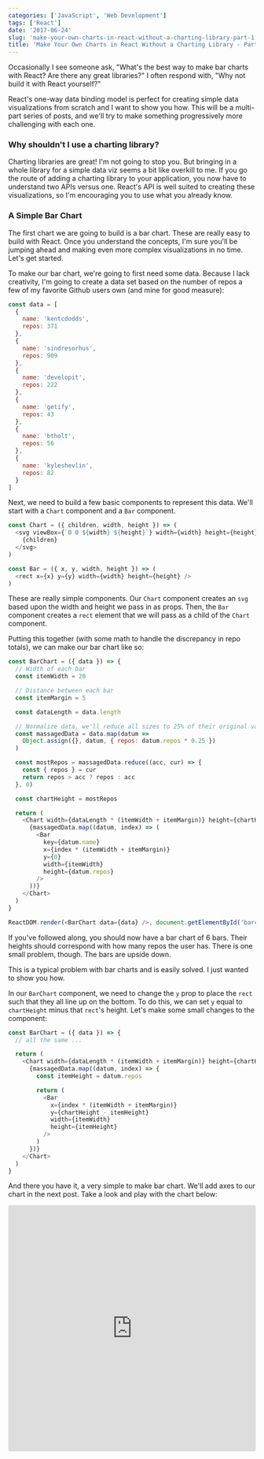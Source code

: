 ```yaml
---
categories: ['JavaScript', 'Web Development']
tags: ['React']
date: '2017-06-24'
slug: 'make-your-own-charts-in-react-without-a-charting-library-part-1'
title: 'Make Your Own Charts in React Without a Charting Library - Part 1'
---
```


Occasionally I see someone ask, "What's the best way to make bar charts with React? Are there any great libraries?" I often respond with, "Why not build it with React yourself?"

React's one-way data binding model is perfect for creating simple data visualizations from scratch and I want to show you how. This will be a multi-part series of posts, and we'll try to make something progressively more challenging with each one.

### Why shouldn't I use a charting library?

Charting libraries are great! I'm not going to stop you. But bringing in a whole library for a simple data viz seems a bit like overkill to me. If you go the route of adding a charting library to your application, you now have to understand two APIs versus one. React's API is well suited to creating these visualizations, so I'm encouraging you to use what you already know.

### A Simple Bar Chart

The first chart we are going to build is a bar chart. These are really easy to build with React. Once you understand the concepts, I'm sure you'll be jumping ahead and making even more complex visualizations in no time. Let's get started.

To make our bar chart, we're going to first need some data. Because I lack creativity, I'm going to create a data set based on the number of repos a few of my favorite Github users own (and mine for good measure):

```javascript
const data = [
  {
    name: 'kentcdodds',
    repos: 371
  },
  {
    name: 'sindresorhus',
    repos: 909
  },
  {
    name: 'developit',
    repos: 222
  },
  {
    name: 'getify',
    repos: 43
  },
  {
    name: 'btholt',
    repos: 56
  },
  {
    name: 'kyleshevlin',
    repos: 82
  }
]
```

Next, we need to build a few basic components to represent this data. We'll start with a `Chart` component and a `Bar` component.

```javascript
const Chart = ({ children, width, height }) => (
  <svg viewBox={`0 0 ${width} ${height}`} width={width} height={height}>
    {children}
  </svg>
)

const Bar = ({ x, y, width, height }) => (
  <rect x={x} y={y} width={width} height={height} />
)
```

These are really simple components. Our `Chart` component creates an `svg` based upon the width and height we pass in as props. Then, the `Bar` component creates a `rect` element that we will pass as a child of the `Chart` component.

Putting this together (with some math to handle the discrepancy in repo totals), we can make our bar chart like so:

```javascript
const BarChart = ({ data }) => {
  // Width of each bar
  const itemWidth = 20

  // Distance between each bar
  const itemMargin = 5

  const dataLength = data.length

  // Normalize data, we'll reduce all sizes to 25% of their original value
  const massagedData = data.map(datum =>
    Object.assign({}, datum, { repos: datum.repos * 0.25 })
  )

  const mostRepos = massagedData.reduce((acc, cur) => {
    const { repos } = cur
    return repos > acc ? repos : acc
  }, 0)

  const chartHeight = mostRepos

  return (
    <Chart width={dataLength * (itemWidth + itemMargin)} height={chartHeight}>
      {massagedData.map((datum, index) => (
        <Bar
          key={datum.name}
          x={index * (itemWidth + itemMargin)}
          y={0}
          width={itemWidth}
          height={datum.repos}
        />
      ))}
    </Chart>
  )
}

ReactDOM.render(<BarChart data={data} />, document.getElementById('barchart'))
```

If you've followed along, you should now have a bar chart of 6 bars. Their heights should correspond with how many repos the user has. There is one small problem, though. The bars are upside down.

This is a typical problem with bar charts and is easily solved. I just wanted to show you how.

In our `BarChart` component, we need to change the `y` prop to place the `rect` such that they all line up on the bottom. To do this, we can set `y` equal to `chartHeight` minus that `rect`'s height. Let's make some small changes to the component:

```javascript
const BarChart = ({ data }) => {
  // all the same ...

  return (
    <Chart width={dataLength * (itemWidth + itemMargin)} height={chartHeight}>
      {massagedData.map((datum, index) => {
        const itemHeight = datum.repos

        return (
          <Bar
            x={index * (itemWidth + itemMargin)}
            y={chartHeight - itemHeight}
            width={itemWidth}
            height={itemHeight}
          />
        )
      })}
    </Chart>
  )
}
```

And there you have it, a very simple to make bar chart. We'll add axes to our chart in the next post. Take a look and play with the chart below:

<iframe src="https://codesandbox.io/embed/oQGjvR6ZK" style="width:100%; height:500px; border:0; border-radius: 4px; overflow:hidden;" sandbox="allow-modals allow-forms allow-popups allow-scripts allow-same-origin"></iframe>
